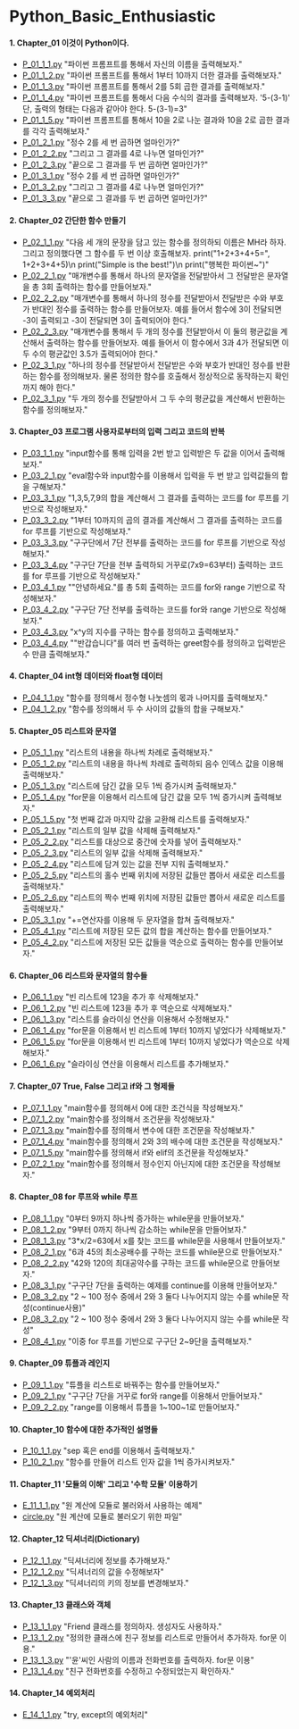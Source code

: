 # Python_Basic_Enthusiastic

#### 1. Chapter_01 이것이 Python이다.

   - [P_01_1_1.py](./Python_Basic_Enthusiastic/Chapter_01/P_01_1_1.py) "파이썬 프롬프트를 통해서 자신의 이름을 출력해보자."
   - [P_01_1_2.py](./Python_Basic_Enthusiastic/Chapter_01/P_01_1_2.py) "파이썬 프롬프트를 통해서 1부터 10까지 더한 결과를 출력해보자."
   - [P_01_1_3.py](./Python_Basic_Enthusiastic/Chapter_01/P_01_1_3.py) "파이썬 프롬프트를 통해서 2를 5회 곱한 결과를 출력해보자."
   - [P_01_1_4.py](./Python_Basic_Enthusiastic/Chapter_01/P_01_1_4.py) "파이썬 프롬프트를 통해서 다음 수식의 결과를 출력해보자. '5-(3-1)' 단, 출력의 형태는 다음과 같아야 한다. 5-(3-1)=3"
   - [P_01_1_5.py](./Python_Basic_Enthusiastic/Chapter_01/P_01_1_5.py) "파이썬 프롬프트를 통해서 10을 2로 나눈 결과와 10을 2로 곱한 결과를 각각 출력해보자."
   - [P_01_2_1.py](./Python_Basic_Enthusiastic/Chapter_01/P_01_2_1.py) "정수 2를 세 번 곱하면 얼마인가?"
   - [P_01_2_2.py](./Python_Basic_Enthusiastic/Chapter_01/P_01_2_2.py) "그리고 그 결과를 4로 나누면 얼마인가?"
   - [P_01_2_3.py](./Python_Basic_Enthusiastic/Chapter_01/P_01_2_3.py) "끝으로 그 결과를 두 번 곱하면 얼마인가?"
   - [P_01_3_1.py](./Python_Basic_Enthusiastic/Chapter_01/P_01_3_1.py) "정수 2를 세 번 곱하면 얼마인가?"
   - [P_01_3_2.py](./Python_Basic_Enthusiastic/Chapter_01/P_01_3_2.py) "그리고 그 결과를 4로 나누면 얼마인가?"
   - [P_01_3_3.py](./Python_Basic_Enthusiastic/Chapter_01/P_01_3_3.py) "끝으로 그 결과를 두 번 곱하면 얼마인가?"

#### 2. Chapter_02 간단한 함수 만들기

   - [P_02_1_1.py](./Python_Basic_Enthusiastic/Chapter_02/P_02_1_1.py) "다음 세 개의 문장을 담고 있는 함수를 정의하되 이름은 MH라 하자. 그리고 정의했다면 그 함수를 두 번 이상 호출해보자. print("1+2+3+4+5=", 1+2+3+4+5)\n print("Simple is the best!")\n print("행복한 파이썬~")"
   - [P_02_2_1.py](./Python_Basic_Enthusiastic/Chapter_02/P_02_2_1.py) "매개변수를 통해서 하나의 문자열을 전달받아서 그 전달받은 문자열을 총 3회 출력하는 함수를 만들어보자."
   - [P_02_2_2.py](./Python_Basic_Enthusiastic/Chapter_02/P_02_2_2.py) "매개변수를 통해서 하나의 정수를 전달받아서 전달받은 수와 부호가 반대인 정수를 출력하는 함수를 만들어보자. 예를 들어서 함수에 3이 전달되면 -3이 출력되고 -3이 전달되면 3이 출력되어야 한다."
   - [P_02_2_3.py](./Python_Basic_Enthusiastic/Chapter_02/P_02_2_3.py) "매개변수를 통해서 두 개의 정수를 전달받아서 이 둘의 평균값을 계산해서 출력하는 함수를 만들어보자. 예를 들어서 이 함수에서 3과 4가 전달되면 이 두 수의 평균값인 3.5가 출력되어야 한다."
   - [P_02_3_1.py](./Python_Basic_Enthusiastic/Chapter_02/P_02_3_1.py) "하나의 정수를 전달받아서 전달받은 수와 부호가 반대인 정수를 반환하는 함수를 정의해보자. 물론 정의한 함수를 호출해서 정상적으로 동작하는지 확인까지 해야 한다."
   - [P_02_3_1.py](./Python_Basic_Enthusiastic/Chapter_02/P_02_3_2.py) "두 개의 정수를 전달받아서 그 두 수의 평균값을 계산해서 반환하는 함수를 정의해보자."

#### 3. Chapter_03 프로그램 사용자로부터의 입력 그리고 코드의 반복

   - [P_03_1_1.py](./Python_Basic_Enthusiastic/Chapter_03/P_03_1_1.py) "input함수를 통해 입력을 2번 받고 입력받은 두 값을 이어서 출력해보자."
   - [P_03_2_1.py](./Python_Basic_Enthusiastic/Chapter_03/P_03_2_1.py) "eval함수와 input함수를 이용해서 입력을 두 번 받고 입력값들의 합을 구해보자."
   - [P_03_3_1.py](./Python_Basic_Enthusiastic/Chapter_03/P_03_3_1.py) "1,3,5,7,9의 합을 계산해서 그 결과를 출력하는 코드를 for 루프를 기반으로 작성해보자."
   - [P_03_3_2.py](./Python_Basic_Enthusiastic/Chapter_03/P_03_3_2.py) "1부터 10까지의 곱의 결과를 계산해서 그 결과를 출력하는 코드를 for 루프를 기반으로 작성해보자."
   - [P_03_3_3.py](./Python_Basic_Enthusiastic/Chapter_03/P_03_3_3.py) "구구단에서 7단 전부를 출력하는 코드를 for 루프를 기반으로 작성해보자."
   - [P_03_3_4.py](./Python_Basic_Enthusiastic/Chapter_03/P_03_3_4.py) "구구단 7단을 전부 출력하되 거꾸로(7x9=63부터) 출력하는 코드를 for 루프를 기반으로 작성해보자."
   - [P_03_4_1.py](./Python_Basic_Enthusiastic/Chapter_03/P_03_4_1.py) ""안녕하세요."를 총 5회 출력하는 코드를 for와 range 기반으로 작성해보자."
   - [P_03_4_2.py](./Python_Basic_Enthusiastic/Chapter_03/P_03_4_2.py) "구구단 7단 전부를 출력하는 코드를 for와 range 기반으로 작성해보자."
   - [P_03_4_3.py](./Python_Basic_Enthusiastic/Chapter_03/P_03_4_3.py) "x^y의 지수를 구하는 함수를 정의하고 출력해보자."
   - [P_03_4_4.py](./Python_Basic_Enthusiastic/Chapter_03/P_03_4_4.py) ""반갑습니다"를 여러 번 출력하는 greet함수를 정의하고 입력받은 수 만큼 출력해보자."

#### 4. Chapter_04 int형 데이터와 float형 데이터

   - [P_04_1_1.py](./Python_Basic_Enthusiastic/Chapter_04/P_04_1_1.py) "함수를 정의해서 정수형 나눗셈의 몫과 나머지를 출력해보자."
   - [P_04_1_2.py](./Python_Basic_Enthusiastic/Chapter_04/P_04_1_2.py) "함수를 정의해서 두 수 사이의 값들의 합을 구해보자."

#### 5. Chapter_05 리스트와 문자열

   - [P_05_1_1.py](./Python_Basic_Enthusiastic/Chapter_05/P_05_1_1.py) "리스트의 내용을 하나씩 차례로 출력해보자."
   - [P_05_1_2.py](./Python_Basic_Enthusiastic/Chapter_05/P_05_1_2.py) "리스트의 내용을 하나씩 차례로 출력하되 음수 인덱스 값을 이용해 출력해보자."
   - [P_05_1_3.py](./Python_Basic_Enthusiastic/Chapter_05/P_05_1_3.py) "리스트에 담긴 값을 모두 1씩 증가시켜 출력해보자."
   - [P_05_1_4.py](./Python_Basic_Enthusiastic/Chapter_05/P_05_1_4.py) "for문을 이용해서 리스트에 담긴 값을 모두 1씩 증가시켜 출력해보자."
   - [P_05_1_5.py](./Python_Basic_Enthusiastic/Chapter_05/P_05_1_5.py) "첫 번째 값과 마지막 값을 교환해 리스트를 출력해보자."
   - [P_05_2_1.py](./Python_Basic_Enthusiastic/Chapter_05/P_05_2_1.py) "리스트의 일부 값을 삭제해 출력해보자."
   - [P_05_2_2.py](./Python_Basic_Enthusiastic/Chapter_05/P_05_2_2.py) "리스트를 대상으로 중간에 숫자를 넣어 출력해보자."
   - [P_05_2_3.py](./Python_Basic_Enthusiastic/Chapter_05/P_05_2_3.py) "리스트의 일부 값을 삭제해 출력해보자."
   - [P_05_2_4.py](./Python_Basic_Enthusiastic/Chapter_05/P_05_2_4.py) "리스트에 담겨 있는 값을 전부 지워 출력해보자."
   - [P_05_2_5.py](./Python_Basic_Enthusiastic/Chapter_05/P_05_2_5.py) "리스트의 홀수 번째 위치에 저장된 값들만 뽑아서 새로운 리스트를 출력해보자."
   - [P_05_2_6.py](./Python_Basic_Enthusiastic/Chapter_05/P_05_2_6.py) "리스트의 짝수 번째 위치에 저장된 값들만 뽑아서 새로운 리스트를 출력해보자."
   - [P_05_3_1.py](./Python_Basic_Enthusiastic/Chapter_05/P_05_3_1.py) "+=연산자를 이용해 두 문자열을 합쳐 출력해보자."
   - [P_05_4_1.py](./Python_Basic_Enthusiastic/Chapter_05/P_05_4_1.py) "리스트에 저장된 모든 값의 합을 계산하는 함수를 만들어보자."
   - [P_05_4_2.py](./Python_Basic_Enthusiastic/Chapter_05/P_05_4_2.py) "리스트에 저장된 모든 값들을 역순으로 출력하는 함수를 만들어보자."

#### 6. Chapter_06 리스트와 문자열의 함수들

   - [P_06_1_1.py](./Python_Basic_Enthusiastic/Chapter_06/P_06_1_1.py) "빈 리스트에 123을 추가 후 삭제해보자."
   - [P_06_1_2.py](./Python_Basic_Enthusiastic/Chapter_06/P_06_1_2.py) "빈 리스트에 123을 추가 후 역순으로 삭제해보자."
   - [P_06_1_3.py](./Python_Basic_Enthusiastic/Chapter_06/P_06_1_3.py) "리스트를 슬라이싱 연산을 이용해서 수정해보자."
   - [P_06_1_4.py](./Python_Basic_Enthusiastic/Chapter_06/P_06_1_4.py) "for문을 이용해서 빈 리스트에 1부터 10까지 넣었다가 삭제해보자."
   - [P_06_1_5.py](./Python_Basic_Enthusiastic/Chapter_06/P_06_1_5.py) "for문을 이용해서 빈 리스트에 1부터 10까지 넣었다가 역순으로 삭제해보자."
   - [P_06_1_6.py](./Python_Basic_Enthusiastic/Chapter_06/P_06_1_6.py) "슬라이싱 연산을 이용해서 리스트를 추가해보자."

#### 7. Chapter_07 True, False 그리고 if와 그 형제들

   - [P_07_1_1.py](./Python_Basic_Enthusiastic/Chapter_07/P_07_1_1.py) "main함수를 정의해서 0에 대한 조건식을 작성해보자."
   - [P_07_1_2.py](./Python_Basic_Enthusiastic/Chapter_07/P_07_1_2.py) "main함수를 정의해서 조건문을 작성해보자."
   - [P_07_1_3.py](./Python_Basic_Enthusiastic/Chapter_07/P_07_1_3.py) "main함수를 정의해서 변수에 대한 조건문을 작성해보자."
   - [P_07_1_4.py](./Python_Basic_Enthusiastic/Chapter_07/P_07_1_4.py) "main함수를 정의해서 2와 3의 배수에 대한 조건문을 작성해보자."
   - [P_07_1_5.py](./Python_Basic_Enthusiastic/Chapter_07/P_07_1_5.py) "main함수를 정의해서 if와 elif의 조건문을 작성해보자."
   - [P_07_2_1.py](./Python_Basic_Enthusiastic/Chapter_07/P_07_2_1.py) "main함수를 정의해서 정수인지 아닌지에 대한 조건문을 작성해보자."

#### 8. Chapter_08 for 루프와 while 루프

   - [P_08_1_1.py](./Python_Basic_Enthusiastic/Chapter_08/P_08_1_1.py) "0부터 9까지 하나씩 증가하는 while문을 만들어보자."
   - [P_08_1_2.py](./Python_Basic_Enthusiastic/Chapter_08/P_08_1_2.py) "9부터 0까지 하나씩 감소하는 while문을 만들어보자."
   - [P_08_1_3.py](./Python_Basic_Enthusiastic/Chapter_08/P_08_1_3.py) "3\*x/2=63에서 x를 찾는 코드를 while문을 사용해서 만들어보자."
   - [P_08_2_1.py](./Python_Basic_Enthusiastic/Chapter_08/P_08_2_1.py) "6과 45의 최소공배수를 구하는 코드를 while문으로 만들어보자."
   - [P_08_2_2.py](./Python_Basic_Enthusiastic/Chapter_08/P_08_2_2.py) "42와 120의 최대공약수를 구하는 코드를 while문으로 만들어보자."
   - [P_08_3_1.py](./Python_Basic_Enthusiastic/Chapter_08/P_08_3_1.py) "구구단 7단을 출력하는 예제를 continue를 이용해 만들어보자."
   - [P_08_3_2.py](./Python_Basic_Enthusiastic/Chapter_08/P_08_3_2.py) "2 ~ 100 정수 중에서 2와 3 둘다 나누어지지 않는 수를 while문 작성(continue사용)"
   - [P_08_3_2.py](./Python_Basic_Enthusiastic/Chapter_08/P_08_3_2.py) "2 ~ 100 정수 중에서 2와 3 둘다 나누어지지 않는 수를 while문 작성"
   - [P_08_4_1.py](./Python_Basic_Enthusiastic/Chapter_08/P_08_4_1.py) "이중 for 루프를 기반으로 구구단 2~9단을 출력해보자."

#### 9. Chapter_09 튜플과 레인지

   - [P_09_1_1.py](./Python_Basic_Enthusiastic/Chapter_09/P_09_1_1.py) "튜플을 리스트로 바꿔주는 함수를 만들어보자."
   - [P_09_2_1.py](./Python_Basic_Enthusiastic/Chapter_09/P_09_2_1.py) "구구단 7단을 거꾸로 for와 range를 이용해서 만들어보자."
   - [P_09_2_2.py](./Python_Basic_Enthusiastic/Chapter_09/P_09_2_2.py) "range를 이용해서 튜플을 1~100~1로 만들어보자."

#### 10. Chapter_10 함수에 대한 추가적인 설명들

   - [P_10_1_1.py](./Python_Basic_Enthusiastic/Chapter_10/P_10_1_1.py) "sep 혹은 end를 이용해서 출력해보자."
   - [P_10_2_1.py](./Python_Basic_Enthusiastic/Chapter_10/P_10_2_1.py) "함수를 만들어 리스트 인자 값을 1씩 증가시켜보자."

#### 11. Chapter_11 '모듈의 이해' 그리고 '수학 모듈' 이용하기

   - [E_11_1_1.py](./Python_Basic_Enthusiastic/Chapter_11/E_11_1_1.py) "원 계산에 모듈로 불러와서 사용하는 예제"
   - [circle.py](./Python_Basic_Enthusiastic/Chapter_11/circle.py) "원 계산에 모듈로 불러오기 위한 파일"

#### 12. Chapter_12 딕셔너리(Dictionary)

   - [P_12_1_1.py](./Python_Basic_Enthusiastic/Chapter_12/P_12_1_1.py) "딕셔너리에 정보를 추가해보자."
   - [P_12_1_2.py](./Python_Basic_Enthusiastic/Chapter_12/P_12_1_2.py) "딕셔너리의 값을 수정해보자"
   - [P_12_1_3.py](./Python_Basic_Enthusiastic/Chapter_12/P_12_1_3.py) "딕셔너리의 키의 정보를 변경해보자."

#### 13. Chapter_13 클래스와 객체

   - [P_13_1_1.py](./Python_Basic_Enthusiastic/Chapter_13/P_13_1_1.py) "Friend 클래스를 정의하자. 생성자도 사용하자."
   - [P_13_1_2.py](./Python_Basic_Enthusiastic/Chapter_13/P_13_1_2.py) "정의한 클래스에 친구 정보를 리스트로 만들어서 추가하자. for문 이용."
   - [P_13_1_3.py](./Python_Basic_Enthusiastic/Chapter_13/P_13_1_3.py) "'윤'씨인 사람의 이름과 전화번호를 출력하자. for문 이용"
   - [P_13_1_4.py](./Python_Basic_Enthusiastic/Chapter_13/P_13_1_4.py) "친구 전화번호를 수정하고 수정되었는지 확인하자."

#### 14. Chapter_14 예외처리

   - [E_14_1_1.py](./Python_Basic_Enthusiastic/Chapter_14/E_14_1_1.py) "try, except의 예외처리"
